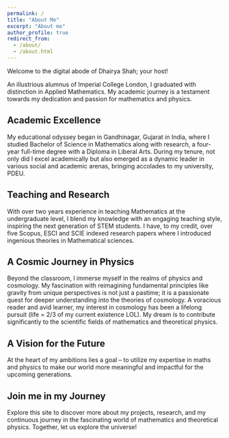 ```yaml
---
permalink: /
title: "About Me"
excerpt: "About me"
author_profile: true
redirect_from: 
  - /about/
  - /about.html
---
```


Welcome to the digital abode of Dhairya Shah; your host!

An illustrious alumnus of Imperial College London, I graduated with distinction in Applied Mathematics. My academic journey is a testament towards my dedication and passion for mathematics and physics.

## Academic Excellence

My educational odyssey began in Gandhinagar, Gujarat in India, where I studied Bachelor of Science in Mathematics along with research, a four-year full-time degree with a Diploma in Liberal Arts. During my tenure, not only did I excel academically but also emerged as a dynamic leader in various social and academic arenas, bringing accolades to my university, PDEU.

## Teaching and Research

With over two years experience in teaching Mathematics at the undergraduate level, I blend my knowledge with an engaging teaching style, inspiring the next generation of STEM students. I have, to my credit, over five Scopus, ESCI and SCIE indexed research papers where I introduced ingenious theories in Mathematical sciences. 

## A Cosmic Journey in Physics  
Beyond the classroom, I immerse myself in the realms of physics and cosmology. My fascination with reimagining fundamental principles like gravity from unique perspectives is not just a pastime; it is a passionate quest for deeper understanding into the theories of cosmology. A voracious reader and avid learner, my interest in cosmology has been a lifelong pursuit (life = 2/3 of my current existence LOL). My dream is to contribute significantly to the scientific fields of mathematics and theoretical physics. 

## A Vision for the Future 
At the heart of my ambitions lies a goal – to utilize my expertise in maths and physics to make our world more meaningful and impactful for the upcoming generations. 

## Join me in my Journey 
Explore this site to discover more about my projects, research, and my continuous journey in the fascinating world of mathematics and theoretical physics. Together, let us explore the universe!